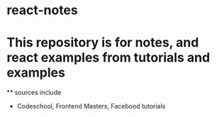 # react-notes

# This repository is for notes, and react examples from tutorials and examples

** sources include 

* Codeschool, Frontend Masters, Facebood tutorials 
